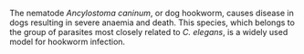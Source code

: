 [//]: # (Created by ./bin/manage_files.pl from ./species/Ancylostoma_caninum/Ancylostoma_caninum.about.html on Thu Jun 11 13:43:12 2020)
The nematode _Ancylostoma caninum_, or dog hookworm, causes disease in dogs resulting in severe anaemia and death. This species, which belongs to the group of parasites most closely related to _C. elegans_, is a widely used model for hookworm infection.
